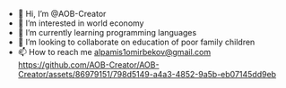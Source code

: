 - 👋 Hi, I’m @AOB-Creator
- 👀 I’m interested in world economy
- 🌱 I’m currently learning programming languages
- 💞️ I’m looking to collaborate on education of poor family children
- 📫 How to reach me alpamis1omirbekov@gmail.com
https://github.com/AOB-Creator/AOB-Creator/assets/86979151/798d5149-a4a3-4852-9a5b-eb07145dd9eb

